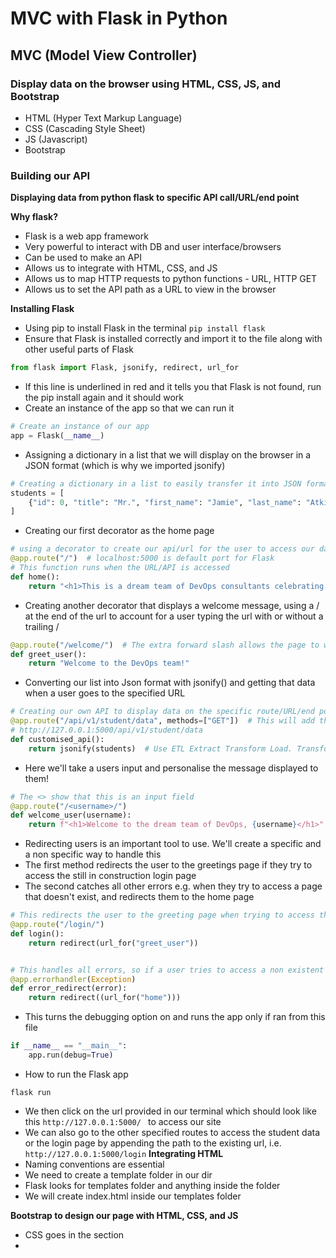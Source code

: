 # MVC with Flask in Python
## MVC (Model View Controller)


### Display data on the browser using HTML, CSS, JS, and Bootstrap
- HTML (Hyper Text Markup Language)
- CSS (Cascading Style Sheet)
- JS (Javascript)
- Bootstrap

### Building our API
**Displaying data from python flask to specific API call/URL/end point**

**Why flask?**
- Flask is a web app framework
- Very powerful to interact with DB and user interface/browsers
- Can be used to make an API
- Allows us to integrate with HTML, CSS, and JS
- Allows us to map HTTP requests to python functions - URL, HTTP GET
- Allows us to set the API path as a URL to view in the browser

**Installing Flask**
- Using pip to install Flask in the terminal ```pip install flask```
- Ensure that Flask is installed correctly and import it to the file along with other useful parts of Flask
```python
from flask import Flask, jsonify, redirect, url_for
```
- If this line is underlined in red and it tells you that Flask is not found, run the pip install again and it should
 work
- Create an instance of the app so that we can run it
```python
# Create an instance of our app
app = Flask(__name__)
```
- Assigning a dictionary in a list that we will display on the browser in a JSON format (which is why we imported
 jsonify)
```python
# Creating a dictionary in a list to easily transfer it into JSON format
students = [
    {"id": 0, "title": "Mr.", "first_name": "Jamie", "last_name": "Atkin-Wasti", "course": "DevOps"}
]
```
- Creating our first decorator as the home page
```python
# using a decorator to create our api/url for the user to access our data in the browser
@app.route("/")  # localhost:5000 is default port for Flask
# This function runs when the URL/API is accessed
def home():
    return "<h1>This is a dream team of DevOps consultants celebrating a WOW moment!</h1>"
```
- Creating another decorator that displays a welcome message, using a / at the end of the url to account for a user
 typing the url with or without a trailing /
```python
@app.route("/welcome/")  # The extra forward slash allows the page to work both with and without it
def greet_user():
    return "Welcome to the DevOps team!"
```
- Converting our list into Json format with jsonify() and getting that data when a user goes to the specified URL
```python
# Creating our own API to display data on the specific route/URL/end point/API
@app.route("/api/v1/student/data", methods=["GET"])  # This will add this API/URL/end point to the
# http://127.0.0.1:5000/api/v1/student/data
def customised_api():
    return jsonify(students)  # Use ETL Extract Transform Load. Transforms the students data into Json format
```
- Here we'll take a users input and personalise the message displayed to them!
```python
# The <> show that this is an input field
@app.route("/<username>/")
def welcome_user(username):
    return f"<h1>Welcome to the dream team of DevOps, {username}</h1>"
```
- Redirecting users is an important tool to use. We'll create a specific and a non specific way to handle this
- The first method redirects the user to the greetings page if they try to access the still in construction login page
- The second catches all other errors e.g. when they try to access a page that doesn't exist, and redirects them to
 the home page
```python
# This redirects the user to the greeting page when trying to access the login page
@app.route("/login/")
def login():
    return redirect(url_for("greet_user"))


# This handles all errors, so if a user tries to access a non existent page it will redirect them to the home page
@app.errorhandler(Exception)
def error_redirect(error):
    return redirect((url_for("home")))
```
- This turns the debugging option on and runs the app only if ran from this file
```python
if __name__ == "__main__":
    app.run(debug=True)
```
- How to run the Flask app
```commandline
flask run
```
- We then click on the url provided in our terminal which should look like this ```http://127.0.0.1:5000/ ``` to
 access our site
- We can also go to the other specified routes to access the student data or the login page by appending the path to
 the existing url, i.e. ```http://127.0.0.1:5000/login```
**Integrating HTML**
- Naming conventions are essential
- We need to create a template folder in our dir
- Flask looks for templates folder and anything inside the folder
- We will create index.html inside our templates folder

**Bootstrap to design our page with HTML, CSS, and JS**
- CSS goes in the <head></head> section
- 

## 
